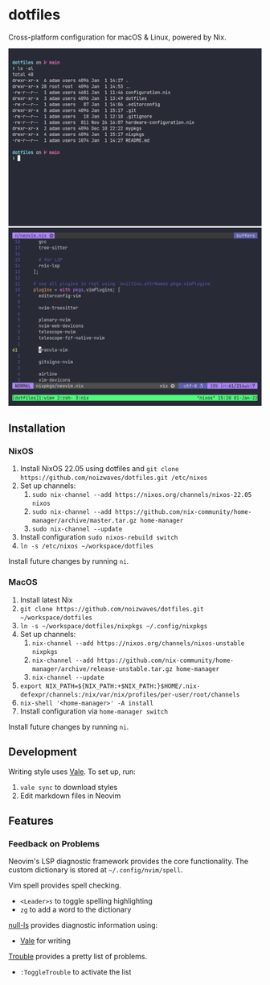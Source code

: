 # dotfiles

Cross-platform configuration for macOS & Linux, powered by Nix.

![Screenshot of shell prompt](shell_prompt.png)
![Screenshot of Vim](vim.png)

## Installation

### NixOS

1. Install NixOS 22.05 using dotfiles and `git clone https://github.com/noizwaves/dotfiles.git /etc/nixos`
1. Set up channels:
    1. `sudo nix-channel --add https://nixos.org/channels/nixos-22.05 nixos`
    1. `sudo nix-channel --add https://github.com/nix-community/home-manager/archive/master.tar.gz home-manager`
    1. `sudo nix-channel --update`
1. Install configuration `sudo nixos-rebuild switch`
1. `ln -s /etc/nixos ~/workspace/dotfiles`

Install future changes by running `ni`.

### MacOS

1. Install latest Nix
1. `git clone https://github.com/noizwaves/dotfiles.git ~/workspace/dotfiles`
1. `ln -s ~/workspace/dotfiles/nixpkgs ~/.config/nixpkgs`
1. Set up channels:
    1. `nix-channel --add https://nixos.org/channels/nixos-unstable nixpkgs`
    1. `nix-channel --add https://github.com/nix-community/home-manager/archive/release-unstable.tar.gz home-manager`
    1. `nix-channel --update`
1. `export NIX_PATH=${NIX_PATH:+$NIX_PATH:}$HOME/.nix-defexpr/channels:/nix/var/nix/profiles/per-user/root/channels`
1. `nix-shell '<home-manager>' -A install`
1. Install configuration via `home-manager switch`

Install future changes by running `ni`.

## Development

Writing style uses [Vale](https://docs.errata.ai/vale/cli).
To set up, run:

1. `vale sync` to download styles
1. Edit markdown files in Neovim

## Features

### Feedback on Problems

Neovim's LSP diagnostic framework provides the core functionality.
The custom dictionary is stored at `~/.config/nvim/spell`.

Vim spell provides spell checking.
- `<Leader>s` to toggle spelling highlighting
- `zg` to add a word to the dictionary

[null-ls](https://github.com/jose-elias-alvarez/null-ls.nvim) provides diagnostic information using:
- [Vale](https://docs.errata.ai/) for writing

[Trouble](https://github.com/folke/trouble.nvim) provides a pretty list of problems.
- `:ToggleTrouble` to activate the list
